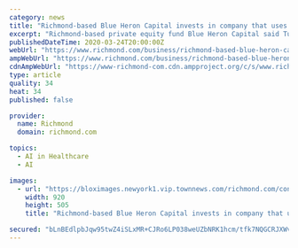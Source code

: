 ```yaml
---
category: news
title: "Richmond-based Blue Heron Capital invests in company that uses artificial intelligence to improve lung disease monitoring"
excerpt: "Richmond-based private equity fund Blue Heron Capital said Tuesday it has invested in a company that uses artificial intelligence to help healthcare practitioners care for patients at risk for lung"
publishedDateTime: 2020-03-24T20:00:00Z
webUrl: "https://www.richmond.com/business/richmond-based-blue-heron-capital-invests-in-company-that-uses/article_c91785f7-c00f-5421-a198-97c26724c7ec.html"
ampWebUrl: "https://www.richmond.com/business/richmond-based-blue-heron-capital-invests-in-company-that-uses/article_c91785f7-c00f-5421-a198-97c26724c7ec.amp.html"
cdnAmpWebUrl: "https://www-richmond-com.cdn.ampproject.org/c/s/www.richmond.com/business/richmond-based-blue-heron-capital-invests-in-company-that-uses/article_c91785f7-c00f-5421-a198-97c26724c7ec.amp.html"
type: article
quality: 34
heat: 34
published: false

provider:
  name: Richmond
  domain: richmond.com

topics:
  - AI in Healthcare
  - AI

images:
  - url: "https://bloximages.newyork1.vip.townnews.com/richmond.com/content/tncms/assets/v3/editorial/0/ff/0fff8183-52ce-5773-aa98-0ec0ded8dd11/5bdcc64eaa117.image.jpg"
    width: 920
    height: 505
    title: "Richmond-based Blue Heron Capital invests in company that uses artificial intelligence to improve lung disease monitoring"

secured: "bLnBEdlpbJqw95twZ4iSLxMR+CJRo6LP038weUZbNRK1hcm/tfk7NQGCRJXWvARD61duIa4+e1QXtwEdsQ72Y8uoB4fUtNJzKpIoa8+mr6jLfGKNSjZl64XzQhtPshAd8CuLKzh0CbompbxkEOKHW6nZLQhNBK3tWI/Wg/slWL1J0zVm/XiUaTk2+I2TVrSDsC910th9HtqvseVVywjZVMHhnzvlcfwPKqBzDQ/Uik6a6vtSgcg79m3SrR8s1LeXXUKHfjZd1NvvJ2DZqhxqVwT3z9BQ6349mZh8HbBT7uCQa8sRqMno7/FW9Fwg0R3V;Dgq10KL8JeU9xgarvgwjnQ=="
---
```


